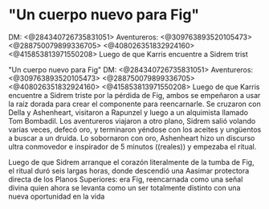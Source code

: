 # "Un cuerpo nuevo para Fig"
DM: <@284340726735831051> 
Aventureros: <@309763893520105473> <@288750079899336705> <@408026351832924160> <@415853813971550208> 
Luego de que Karris encuentre a Sidrem trist

"Un cuerpo nuevo para Fig"
DM: <@284340726735831051> 
Aventureros: <@309763893520105473> <@288750079899336705> <@408026351832924160> <@415853813971550208> 
Luego de que Karris encuentre a Sidrem triste por la pérdida de Fig, ambos se empeñaron a usar la raíz dorada para crear el componente para reencarnarle.
Se cruzaron con Della y Ashenheart, visitaron a Rapunzel y luego a un alquimista llamado Tom Bombadil. Los aventureros viajaron a otro plano, Sidrem salió volando varias veces, defecó oro, y terminaron yéndose con los aceites y ungüentos a buscar a un druida. Lo sobornaron con oro, Ashenheart hizo un discurso ultra conmovedor e inspirador de 5 minutos ((reales)) y empezaba el ritual.

Luego de que Sidrem arranque el corazón literalmente de la tumba de Fig, el ritual duró seis largas horas, donde descendió una Aasimar protectora directa de los Planos Superiores: era Fig, reencarnada como una señal divina quien ahora se levanta como un ser totalmente distinto con una nueva oportunidad en la vida

